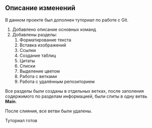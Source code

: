 ## Описание изменений

В данном проекте был дополнен туториал по работе с Git.

1. Добавлено описание основных команд
1. Добавлены разделы:
    1. Форматирование текста
    1. Вставка изображений
    1. Ссылки
    1. Создание таблиц
    1. Цитаты
    1. Списки
    1. Выделение цветом
    1. Работа с ветками
    1. Работа с удалённым репозиторием

Все разделы были созданы в отдельных ветках, после заполения содержимого по разделам информацией, были слиты в одну ветвь **Main**.

После слияния, все ветви были удалены.

Туториал готов